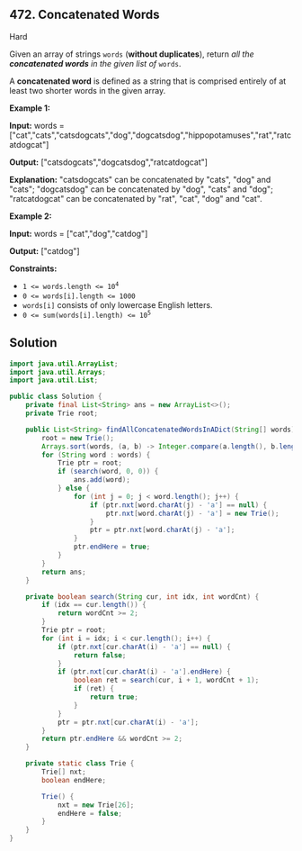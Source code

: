 ## 472\. Concatenated Words

Hard

Given an array of strings `words` (**without duplicates**), return _all the **concatenated words** in the given list of_ `words`.

A **concatenated word** is defined as a string that is comprised entirely of at least two shorter words in the given array.

**Example 1:**

**Input:** words = ["cat","cats","catsdogcats","dog","dogcatsdog","hippopotamuses","rat","ratcatdogcat"]

**Output:** ["catsdogcats","dogcatsdog","ratcatdogcat"]

**Explanation:** "catsdogcats" can be concatenated by "cats", "dog" and "cats"; "dogcatsdog" can be concatenated by "dog", "cats" and "dog"; "ratcatdogcat" can be concatenated by "rat", "cat", "dog" and "cat".

**Example 2:**

**Input:** words = ["cat","dog","catdog"]

**Output:** ["catdog"]

**Constraints:**

*   <code>1 <= words.length <= 10<sup>4</sup></code>
*   `0 <= words[i].length <= 1000`
*   `words[i]` consists of only lowercase English letters.
*   <code>0 <= sum(words[i].length) <= 10<sup>5</sup></code>

## Solution

```java
import java.util.ArrayList;
import java.util.Arrays;
import java.util.List;

public class Solution {
    private final List<String> ans = new ArrayList<>();
    private Trie root;

    public List<String> findAllConcatenatedWordsInADict(String[] words) {
        root = new Trie();
        Arrays.sort(words, (a, b) -> Integer.compare(a.length(), b.length()));
        for (String word : words) {
            Trie ptr = root;
            if (search(word, 0, 0)) {
                ans.add(word);
            } else {
                for (int j = 0; j < word.length(); j++) {
                    if (ptr.nxt[word.charAt(j) - 'a'] == null) {
                        ptr.nxt[word.charAt(j) - 'a'] = new Trie();
                    }
                    ptr = ptr.nxt[word.charAt(j) - 'a'];
                }
                ptr.endHere = true;
            }
        }
        return ans;
    }

    private boolean search(String cur, int idx, int wordCnt) {
        if (idx == cur.length()) {
            return wordCnt >= 2;
        }
        Trie ptr = root;
        for (int i = idx; i < cur.length(); i++) {
            if (ptr.nxt[cur.charAt(i) - 'a'] == null) {
                return false;
            }
            if (ptr.nxt[cur.charAt(i) - 'a'].endHere) {
                boolean ret = search(cur, i + 1, wordCnt + 1);
                if (ret) {
                    return true;
                }
            }
            ptr = ptr.nxt[cur.charAt(i) - 'a'];
        }
        return ptr.endHere && wordCnt >= 2;
    }

    private static class Trie {
        Trie[] nxt;
        boolean endHere;

        Trie() {
            nxt = new Trie[26];
            endHere = false;
        }
    }
}
```